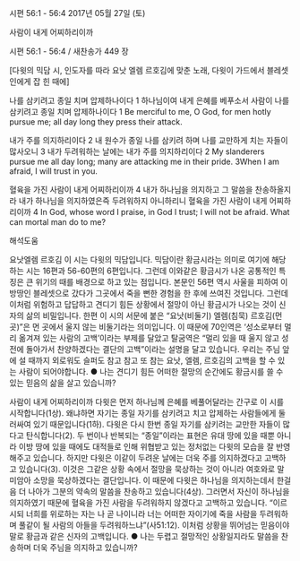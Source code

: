 시편 56:1 - 56:4 
2017년 05월 27일 (토)

사람이 내게 어찌하리이까



시편 56:1 - 56:4 / 새찬송가 449 장


[다윗의 믹담 시, 인도자를 따라 요낫 엘렘 르호김에 맞춘 노래, 다윗이 가드에서 블레셋인에게 잡
힌 때에]

나를 삼키려고 종일 치며 압제하나이다
1 하나님이여 내게 은혜를 베푸소서 사람이 나를 삼키려고 종일 치며 압제하나이다
1 Be merciful to me, O God, for men hotly pursue me; all day long they press their attack.

내가 주를 의지하리이다
2 내 원수가 종일 나를 삼키려 하며 나를 교만하게 치는 자들이 많사오니 3 내가 두려워하는 날에는 내가 주를 의지하리이다
2 My slanderers pursue me all day long; many are attacking me in their pride. 3When I am afraid, I will trust in you.

혈육을 가진 사람이 내게 어찌하리이까
4 내가 하나님을 의지하고 그 말씀을 찬송하올지라 내가 하나님을 의지하였은즉 두려워하지 아니하리니 혈육을 가진 사람이 내게 어찌하리이까
4 In God, whose word I praise, in God I trust; I will not be afraid. What can mortal man do to me?

해석도움





요낫엘렘 르호김
이 시는 다윗의 믹담입니다. 믹담이란 황금시라는 의미로 여기에 해당하는 시는 16편과 56-60편의 6편입니다. 그런데 이와같은 황금시가 나온 공통적인 특징은 큰 위기의 때를 배경으로 하고 있는 점입니다. 본문인 56편 역시 사울을 피하여 이방땅인 블레셋으로 갔다가 그곳에서 죽을 뻔한 경험을 한 후에 쓰여진 것입니다. 그런데 이처럼 위험하고 답답하고 견디기 힘든 상황에서 절망이 아닌 황금시가 나오는 것이 신자의 삶의 비밀입니다. 한편 이 시의 서문에 붙은 “요낫(비둘기) 엘렘(침묵) 르호김(먼곳)”은 먼 곳에서 울지 않는 비둘기라는 의미입니다. 이 때문에 70인역은 ‘성소로부터 멀리 옮겨져 있는 사람의 고백’이라는 부제를 달았고 탈굼역은 “멀리 있을 때 울지 않고 성전에 돌아가서 찬양하겠다는 결단의 고백”이라는 설명을 달고 있습니다. 우리는 주님 앞에 설 때까지 외로워도 슬퍼도 참고 참고 또 참는 요낫, 엘렘, 르호김의 고백을 할 수 있는 사람이 되어야합니다.
● 나는 견디기 힘든 어떠한 절망의 순간에도 황금시를 쓸 수 있는 믿음의 삶을 살고 있습니까?

사람이 내게 어찌하리이까
다윗은 먼저 하나님께 은혜를 베풀어달라는 간구로 이 시를 시작합니다(1상). 왜냐하면 자기는 종일 자기를 삼키려고 치고 압제하는 사람들에게 둘러싸여 있기 때문입니다(1하). 다윗은 다시 한번 종일 자기를 삼키려는 교만한 자들이 많다고 탄식합니다(2). 두 번이나 반복되는 “종일”이라는 표현은 유대 땅에 있을 때뿐 아니라 이방 땅에 있을 때에도 대적들로 인해 위협받고 있는 정처없는 다윗의 모습을 잘 반영해주고 있습니다. 하지만 다윗은 이같이 두려운 날에는 더욱 주를 의지하겠다고 고백하고 있습니다(3). 이것은 그같은 상황 속에서 절망을 묵상하는 것이 아니라 여호와로 말미암아 소망을 묵상하겠다는 결단입니다. 이 때문에 다윗은 하나님을 의지하는데서 한걸음 더 나아가 그분의 약속의 말씀을 찬송하고 있습니다(4상). 그러면서 자신이 하나님을 의지하였기 때문에 혈육을 가진 사람을 두려워하지 않겠다고 고백하고 있습니다. “이르시되 너희를 위로하는 자는 나 곧 나이니라 너는 어떠한 자이기에 죽을 사람을 두려워하며 풀같이 될 사람의 아들을 두려워하느냐”(사51:12). 이처럼 상황을 뛰어넘는 믿음이야말로 황금과 같은 신자의 고백입니다.
● 나는 두렵고 절망적인 상황일지라도 말씀을 찬송하며 더욱 주님을 의지하고 있습니까?